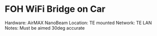 # FOH WiFi Bridge on Car

Hardware: AirMAX NanoBeam
Location: TE mounted
Network: TE LAN
Notes: Must be aimed 30deg accurate